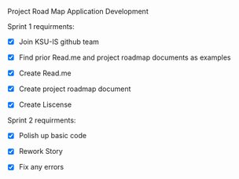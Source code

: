 Project Road Map Application Development

Sprint 1 requirments:

- [x] Join KSU-IS github team
- [x] Find prior Read.me and project roadmap documents as examples
- [x] Create Read.me
- [x] Create project roadmap document
- [x] Create Liscense


Sprint 2 requirments: 

- [x] Polish up basic code 
- [x] Rework Story
- [X] Fix any errors

